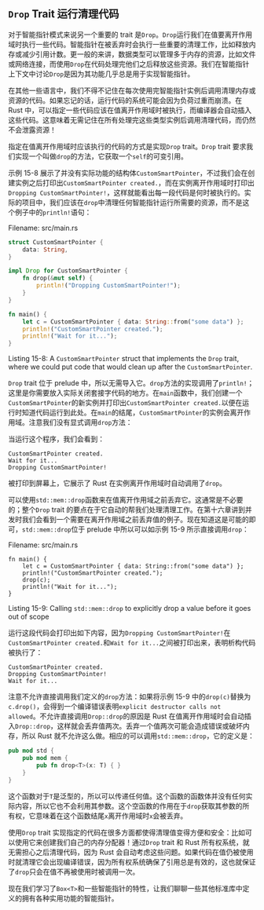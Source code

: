 ## `Drop` Trait 运行清理代码

对于智能指针模式来说另一个重要的 trait 是`Drop`。`Drop`运行我们在值要离开作用域时执行一些代码。智能指针在被丢弃时会执行一些重要的清理工作，比如释放内存或减少引用计数。更一般的来讲，数据类型可以管理多于内存的资源，比如文件或网络连接，而使用`Drop`在代码处理完他们之后释放这些资源。我们在智能指针上下文中讨论`Drop`是因为其功能几乎总是用于实现智能指针。

在其他一些语言中，我们不得不记住在每次使用完智能指针实例后调用清理内存或资源的代码。如果忘记的话，运行代码的系统可能会因为负荷过重而崩溃。在 Rust 中，可以指定一些代码应该在值离开作用域时被执行，而编译器会自动插入这些代码。这意味着无需记住在所有处理完这些类型实例后调用清理代码，而仍然不会泄露资源！

指定在值离开作用域时应该执行的代码的方式是实现`Drop` trait。`Drop` trait 要求我们实现一个叫做`drop`的方法，它获取一个`self`的可变引用。

示例 15-8 展示了并没有实际功能的结构体`CustomSmartPointer`，不过我们会在创建实例之后打印出`CustomSmartPointer created.`，而在实例离开作用域时打印出`Dropping CustomSmartPointer!`，这样就能看出每一段代码是何时被执行的。实际的项目中，我们应该在`drop`中清理任何智能指针运行所需要的资源，而不是这个例子中的`println!`语句：

<span class="filename">Filename: src/main.rs</span>

```rust
struct CustomSmartPointer {
    data: String,
}

impl Drop for CustomSmartPointer {
    fn drop(&mut self) {
        println!("Dropping CustomSmartPointer!");
    }
}

fn main() {
    let c = CustomSmartPointer { data: String::from("some data") };
    println!("CustomSmartPointer created.");
    println!("Wait for it...");
}
```

<span class="caption">Listing 15-8: A `CustomSmartPointer` struct that
implements the `Drop` trait, where we could put code that would clean up after
the `CustomSmartPointer`.</span>

`Drop` trait 位于 prelude 中，所以无需导入它。`drop`方法的实现调用了`println!`；这里是你需要放入实际关闭套接字代码的地方。在`main`函数中，我们创建一个`CustomSmartPointer`的新实例并打印出`CustomSmartPointer created.`以便在运行时知道代码运行到此处。在`main`的结尾，`CustomSmartPointer`的实例会离开作用域。注意我们没有显式调用`drop`方法：

当运行这个程序，我们会看到：

```
CustomSmartPointer created.
Wait for it...
Dropping CustomSmartPointer!
```

被打印到屏幕上，它展示了 Rust 在实例离开作用域时自动调用了`drop`。

可以使用`std::mem::drop`函数来在值离开作用域之前丢弃它。这通常是不必要的；整个`Drop` trait 的要点在于它自动的帮我们处理清理工作。在第十六章讲到并发时我们会看到一个需要在离开作用域之前丢弃值的例子。现在知道这是可能的即可，`std::mem::drop`位于 prelude 中所以可以如示例 15-9 所示直接调用`drop`：

<span class="filename">Filename: src/main.rs</span>

```rust,ignore
fn main() {
    let c = CustomSmartPointer { data: String::from("some data") };
    println!("CustomSmartPointer created.");
    drop(c);
    println!("Wait for it...");
}
```

<span class="caption">Listing 15-9: Calling `std::mem::drop` to explicitly drop
a value before it goes out of scope</span>

运行这段代码会打印出如下内容，因为`Dropping CustomSmartPointer!`在`CustomSmartPointer created.`和`Wait for it...`之间被打印出来，表明析构代码被执行了：

```
CustomSmartPointer created.
Dropping CustomSmartPointer!
Wait for it...
```

注意不允许直接调用我们定义的`drop`方法：如果将示例 15-9 中的`drop(c)`替换为`c.drop()`，会得到一个编译错误表明`explicit destructor calls not allowed`。不允许直接调用`Drop::drop`的原因是 Rust 在值离开作用域时会自动插入`Drop::drop`，这样就会丢弃值两次。丢弃一个值两次可能会造成错误或破坏内存，所以 Rust 就不允许这么做。相应的可以调用`std::mem::drop`，它的定义是：

```rust
pub mod std {
    pub mod mem {
        pub fn drop<T>(x: T) { }
    }
}
```

这个函数对于`T`是泛型的，所以可以传递任何值。这个函数的函数体并没有任何实际内容，所以它也不会利用其参数。这个空函数的作用在于`drop`获取其参数的所有权，它意味着在这个函数结尾`x`离开作用域时`x`会被丢弃。

使用`Drop` trait 实现指定的代码在很多方面都使得清理值变得方便和安全：比如可以使用它来创建我们自己的内存分配器！通过`Drop` trait 和 Rust 所有权系统，就无需担心之后清理代码，因为 Rust 会自动考虑这些问题。如果代码在值仍被使用时就清理它会出现编译错误，因为所有权系统确保了引用总是有效的，这也就保证了`drop`只会在值不再被使用时被调用一次。

现在我们学习了`Box<T>`和一些智能指针的特性，让我们聊聊一些其他标准库中定义的拥有各种实用功能的智能指针。